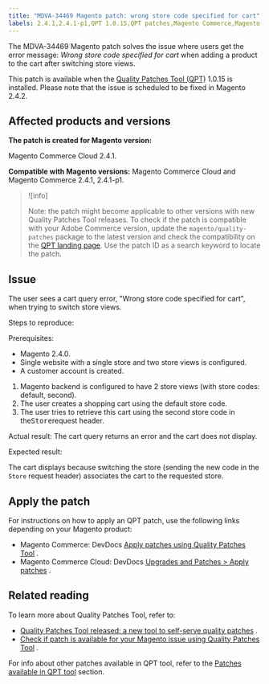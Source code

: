 ```yaml
---
title: "MDVA-34469 Magento patch: wrong store code specified for cart"
labels: 2.4.1,2.4.1-p1,QPT 1.0.15,QPT patches,Magento Commerce,Magento Commerce Cloud,cart,default,headers,store,support tools,views
---
```


The MDVA-34469 Magento patch solves the issue where users get the error message: *Wrong store code specified for cart* when adding a product to the cart after switching store views.

This patch is available when the [Quality Patches Tool (QPT)](https://support.magento.com/hc/en-us/articles/360047139492) 1.0.15 is installed. Please note that the issue is scheduled to be fixed in Magento 2.4.2.

## Affected products and versions

 **The patch is created for Magento version:** 

Magento Commerce Cloud 2.4.1.

 **Compatible with Magento versions:** Magento Commerce Cloud and Magento Commerce 2.4.1, 2.4.1-p1.

>![info]
>
 >Note: the patch might become applicable to other versions with new Quality Patches Tool releases. To check if the patch is compatible with your Adobe Commerce version, update the `magento/quality-patches` package to the latest version and check the compatibility on the [QPT landing page](https://devdocs.magento.com/quality-patches/tool.html#patch-grid). Use the patch ID as a search keyword to locate the patch.

## Issue

The user sees a cart query error, "Wrong store code specified for cart", when trying to switch store views.

 <span class="wysiwyg-underline">Steps to reproduce:</span> 

 <span class="wysiwyg-underline">Prerequisites:</span> 

* Magento 2.4.0.
* Single website with a single store and two store views is configured.
* A customer account is created.

1. Magento backend is configured to have 2 store views (with store codes: default, second).
1. The user creates a shopping cart using the default store code.
1. The user tries to retrieve this cart using the second store code in the<tt>Store</tt>request header.

 <span class="wysiwyg-underline">Actual result:</span> The cart query returns an error and the cart does not display. <span class="wysiwyg-underline"></span> 

 <span class="wysiwyg-underline">Expected result:</span> 

The cart displays because switching the store (sending the new code in the `Store` request header) associates the cart to the requested store.

## Apply the patch

For instructions on how to apply an QPT patch, use the following links depending on your Magento product:

* Magento Commerce: DevDocs [Apply patches using Quality Patches Tool](https://devdocs.magento.com/guides/v2.4/comp-mgr/patching/mqp.html) .
* Magento Commerce Cloud: DevDocs [Upgrades and Patches > Apply patches](https://devdocs.magento.com/cloud/project/project-patch.html) .

## Related reading

To learn more about Quality Patches Tool, refer to:

* [Quality Patches Tool released: a new tool to self-serve quality patches](https://support.magento.com/hc/en-us/articles/360047139492) .
* [Check if patch is available for your Magento issue using Quality Patches Tool](https://support.magento.com/hc/en-us/articles/360047125252) .

For info about other patches available in QPT tool, refer to the [Patches available in QPT tool](https://support.magento.com/hc/en-us/sections/360010506631-Patches-available-in-QPT-tool-) section.
